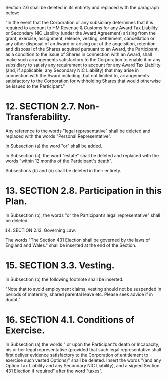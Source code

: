 Section 2.6 shall be deleted in its entirety and replaced with the paragraph below:

"In the event that the Corporation or any subsidiary determines that it is required to account to HM Revenue & Customs for any Award Tax Liability or Secondary NIC Liability (under the Award Agreement) arising from the grant, exercise, assignment, release, vesting, settlement, cancellation or any other disposal of an Award or arising out of the acquisition, retention and disposal of the Shares acquired pursuant to an Award, the Participant, as a condition to the issue of Shares in connection with an Award, shall make such arrangements satisfactory to the Corporation to enable it or any subsidiary to satisfy any requirement to account for any Award Tax Liability (and, if applicable, any Secondary NIC Liability) that may arise in connection with the Award including, but not limited to, arrangements satisfactory to the Corporation for withholding Shares that would otherwise be issued to the Participant."

# 12. SECTION 2.7. Non-Transferability.

Any reference to the words "legal representative" shall be deleted and replaced with the words "Personal Representative".

In Subsection (a) the word "or" shall be added.

In Subsection (c), the word "estate" shall be deleted and replaced with the words "within 12 months of the Participant's death".

Subsections (b) and (d) shall be deleted in their entirety.

# 13. SECTION 2.8. Participation in this Plan.

In Subsection (b), the words "or the Participant’s legal representative" shall be deleted.

14. SECTION 2.13. Governing Law.

The words "The Section 431 Election shall be governed by the laws of England and Wales." shall be inserted at the end of the Section.

# 15. SECTION 3.3. Vesting.

In Subsection (b) the following footnote shall be inserted:

"Note that to avoid employment claims, vesting should not be suspended in periods of maternity, shared parental leave etc. Please seek advice if in doubt."

# 16. SECTION 4.1. Conditions of Exercise.

In Subsection (a) the words " or upon the Participant’s death or Incapacity, his or her legal representative (provided that such legal representative shall first deliver evidence satisfactory to the Corporation of entitlement to exercise such vested Options)" shall be deleted. Insert the words "(and any Option Tax Liability and any Secondary NIC Liability), and a signed Section 431 Election if required" after the word "taxes".